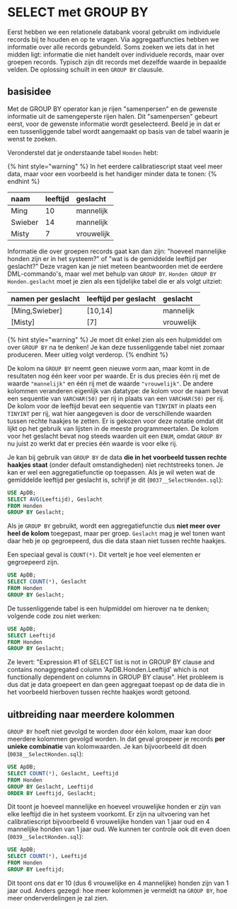 # SELECT met GROUP BY

Eerst hebben we een relationele databank vooral gebruikt om individuele records bij te houden en op te vragen. Via aggregaatfuncties hebben we informatie over alle records gebundeld. Soms zoeken we iets dat in het midden ligt: informatie die niet handelt over individuele records, maar over groepen records. Typisch zijn dit records met dezelfde waarde in bepaalde velden. De oplossing schuilt in een `GROUP BY` clausule.

## basisidee

Met de GROUP BY operator kan je rijen "samenpersen" en de gewenste informatie uit de samengeperste rijen halen. Dit "samenpersen" gebeurt eerst, voor de gewenste informatie wordt geselecteerd. Beeld je in dat er een tussenliggende tabel wordt aangemaakt op basis van de tabel waarin je wenst te zoeken.

Veronderstel dat je onderstaande tabel `Honden` hebt:

{% hint style="warning" %}
In het eerdere calibratiescript staat veel meer data, maar voor een voorbeeld is het handiger minder data te tonen:
{% endhint %}

| naam | leeftijd | geslacht |
| :--- | :--- | :--- |
| Ming | 10 | mannelijk |
| Swieber | 14 | mannelijk |
| Misty | 7 | vrouwelijk |

Informatie die over groepen records gaat kan dan zijn: "hoeveel mannelijke honden zijn er in het systeem?" of "wat is de gemiddelde leeftijd per geslacht?" Deze vragen kan je niet meteen beantwoorden met de eerdere DML-commando's, maar wel met behulp van `GROUP BY`. `Honden GROUP BY Honden.geslacht` moet je zien als een tijdelijke tabel die er als volgt uitziet:

| namen per geslacht | leeftijd per geslacht | geslacht |
| :--- | :--- | :--- |
| \[Ming,Swieber\] | \[10,14\] | mannelijk |
| \[Misty\] | \[7\] | vrouwelijk |

{% hint style="warning" %}
Je moet dit enkel zien als een hulpmiddel om over `GROUP BY` na te denken! Je kan deze tussenliggende tabel niet zomaar produceren. Meer uitleg volgt verderop.
{% endhint %}

De kolom na `GROUP BY` neemt geen nieuwe vorm aan, maar komt in de resultaten nog één keer voor per waarde. Er is dus precies één rij met de waarde `"mannelijk"` en één rij met de waarde `"vrouwelijk"`. De andere kolommen veranderen eigenlijk van datatype: de kolom voor de naam bevat een sequentie van `VARCHAR(50)` per rij in plaats van een `VARCHAR(50)` per rij. De kolom voor de leeftijd bevat een sequentie van `TINYINT` in plaats een `TINYINT` per rij, wat hier aangegeven is door de verschillende waarden tussen rechte haakjes te zetten. Er is gekozen voor deze notatie omdat dit lijkt op het gebruik van lijsten in de meeste programmeertalen. De kolom voor het geslacht bevat nog steeds waarden uit een `ENUM`, omdat `GROUP BY` nu juist zo werkt dat er precies één waarde is voor elke rij.

Je kan bij gebruik van `GROUP BY` de data **die in het voorbeeld tussen rechte haakjes staat** \(onder default omstandigheden\) niet rechtstreeks tonen. Je kan er wel een aggregatiefunctie op toepassen. Als je wil weten wat de gemiddelde leeftijd per geslacht is, schrijf je dit \(`0037__SelectHonden.sql`\):

```sql
USE ApDB;
SELECT AVG(Leeftijd), Geslacht
FROM Honden
GROUP BY Geslacht;
```

Als je `GROUP BY` gebruikt, wordt een aggregatiefunctie dus **niet meer over heel de kolom** toegepast, maar per groep. `Geslacht` mag je wel tonen want daar heb je op gegroepeerd, dus die data staan niet tussen rechte haakjes.

Een speciaal geval is `COUNT(*)`. Dit vertelt je hoe veel elementen er gegroepeerd zijn.

```sql
USE ApDB;
SELECT COUNT(*), Geslacht
FROM Honden
GROUP BY Geslacht;
```

De tussenliggende tabel is een hulpmiddel om hierover na te denken; volgende code zou niet werken:

```sql
USE ApDB;
SELECT Leeftijd
FROM Honden
GROUP BY Geslacht;
```

Ze levert: "Expression \#1 of SELECT list is not in GROUP BY clause and contains nonaggregated column 'ApDB.Honden.Leeftijd' which is not functionally dependent on columns in GROUP BY clause". Het probleem is dus dat je data groepeert en dan geen aggregaat toepast op de data die in het voorbeeld hierboven tussen rechte haakjes wordt getoond.

## uitbreiding naar meerdere kolommen

`GROUP BY` hoeft niet gevolgd te worden door één kolom, maar kan door meerdere kolommen gevolgd worden. In dat geval groepeer je records **per unieke combinatie** van kolomwaarden. Je kan bijvoorbeeld dit doen \(`0038__SelectHonden.sql`\):

```sql
USE ApDB;
SELECT COUNT(*), Geslacht, Leeftijd
FROM Honden
GROUP BY Geslacht, Leeftijd
ORDER BY Leeftijd, Geslacht;
```

Dit toont je hoeveel mannelijke en hoeveel vrouwelijke honden er zijn van elke leeftijd die in het systeem voorkomt. Er zijn na uitvoering van het calibratiescript bijvoorbeeld 6 vrouwelijke honden van 1 jaar oud en 4 mannelijke honden van 1 jaar oud. We kunnen ter controle ook dit even doen \(`0039__SelectHonden.sql`\):

```sql
USE ApDB;
SELECT COUNT(*), Leeftijd
FROM Honden
GROUP BY Leeftijd;
```

Dit toont ons dat er 10 \(dus 6 vrouwelijke en 4 mannelijke\) honden zijn van 1 jaar oud. Anders gezegd: hoe meer kolommen je vermeldt na `GROUP BY`, hoe meer onderverdelingen je zal zien.

